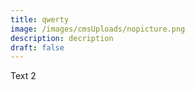 ```yaml
---
title: qwerty
image: /images/cmsUploads/nopicture.png
description: decription
draft: false
---
```

Text 2

